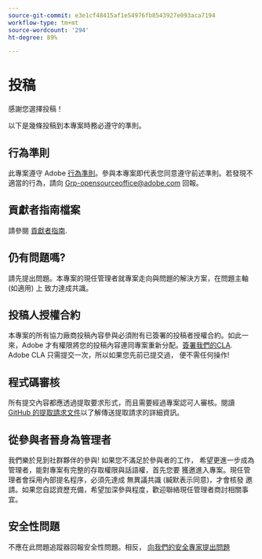 ```yaml
---
source-git-commit: e3e1cf48415af1e54976fb8543927e093aca7194
workflow-type: tm+mt
source-wordcount: '294'
ht-degree: 89%

---
```

# 投稿

感謝您選擇投稿！

以下是幾條投稿到本專案時務必遵守的準則。

## 行為準則

此專案遵守 Adobe [行為準則](code-of-conduct.md)。參與本專案即代表您同意遵守前述準則。若發現不適當的行為，請向
[Grp-opensourceoffice@adobe.com](mailto:Grp-opensourceoffice@adobe.com) 回報。

## 貢獻者指南檔案

請參閱 [貢獻者指南](https://experienceleague.adobe.com/docs/contributor/contributor-guide/introduction.html).

## 仍有問題嗎?

請先提出問題。本專案的現任管理者就專案走向與問題的解決方案，在問題主軸 (如適用) 上
致力達成共識。

## 投稿人授權合約

本專案的所有協力廠商投稿內容參與必須附有已簽署的投稿者授權合約。如此一來，Adobe 才有權限將您的投稿內容連同專案重新分配。[簽署我們的CLA](http://opensource.adobe.com/cla.html). Adobe CLA 
只需提交一次，所以如果您先前已提交過，
便不需任何操作!

## 程式碼審核

所有提交內容都應透過提取要求形式，而且需要經過專案認可人審核。閱讀 [GitHub 的提取請求文件](https://help.github.com/articles/about-pull-requests/)以了解傳送提取請求的詳細資訊。

<!--
Lastly, please follow the [pull request template](PULL_REQUEST_TEMPLATE.md) when
submitting a pull request!
-->

## 從參與者晉身為管理者

我們樂於見到社群夥伴的參與! 如果您不滿足於參與者的工作，
希望更進一步成為管理者，能對專案有完整的存取權限與話語權，首先您要
獲邀進入專案。現任管理者會採用內部提名程序，必須先達成
無異議共識 (緘默表示同意)，才會核發
邀請。如果您自認資歷充備，希望加深參與程度，歡迎聯絡現任管理者商討相關事宜。

## 安全性問題

不應在此問題追蹤器回報安全性問題。相反， [向我們的安全專家提出問題](https://helpx.adobe.com/security/alertus.html)
